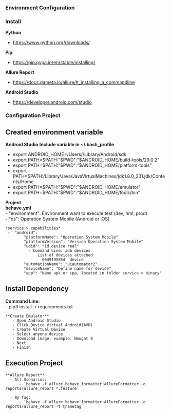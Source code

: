### Environment Configuration ###

### Install ###

 **Python**
   - https://www.python.org/downloads/

 **Pip**   
   - https://pip.pypa.io/en/stable/installing/

**Allure Report**
  - https://docs.qameta.io/allure/#_installing_a_commandline

 **Android Studio**  
   - https://developer.android.com/studio


### Configuration Project ###

## Created environment variable

**Android Studio**
  **Include variable in ~/.bash_profile** <br>
  - export ANDROID_HOME=/Users/<userprofilehere>/Library/Android/sdk
  - export PATH=$PATH:"$PWD":"$ANDROID_HOME/build-tools/29.0.2"
  - export PATH=$PATH:"$PWD":"$ANDROID_HOME/platform-tools"
  - export PATH=$PATH:/Library/Java/JavaVirtualMachines/jdk1.8.0_231.jdk/Contents/Home
  - export PATH=$PATH:"$PWD":"$ANDROID_HOME/emulator"
  - export PATH=$PATH:"$PWD":"$ANDROID_HOME/tools/bin"

**Project** <br>
   **behave.yml** <br>
     - "environment": Environment want to execute test (dev, hml, prod)<br>
     - "os": Operation System Mobile (Android or iOS)<br>

    *service > capabilities*
     -  "android":
            "platformName": "Operation System Mobile"
            "platformVersion": "Version Operation System Mobile"
            "udid": "Id device real"
              - Command Line: adb devices
                  List of devices attached
                    0049195854	device
            "automationName": "uiautomator2"
            "deviceName": "Define name for device"
            "app": "Name apk or ipa, located in folder service > binary"


## Install Dependency ##
   **Command Line:** <br>
      - pip3 install -r requirements.txt

    **Create Emulator**
       - Open Android Studio
       - Click Device Virtual Android(AVD)
       - Create Virtual Device
       - Select anyone device
       - Download image, example: Nougat 9
       - Next
       - Finish


## Execution Project ##
    **Allure Report**
      - All Scenarios:
          - `behave -f allure_behave.formatter:AllureFormatter -o reports/allure_report *.feature`

      - By Tag:
          - `behave -f allure_behave.formatter:AllureFormatter -o reports/allure_report -t @nametag`
